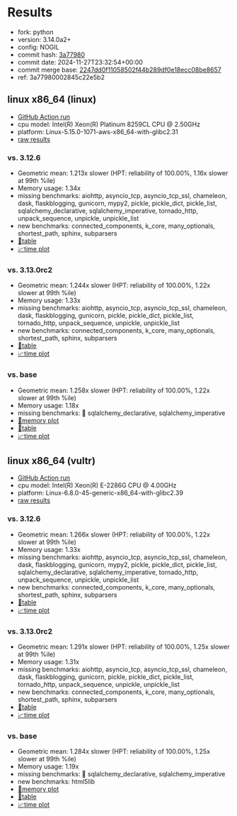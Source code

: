 # Results

- fork: python
- version: 3.14.0a2+
- config: NOGIL
- commit hash: [3a77980](https://github.com/python/cpython/commit/3a77980)
- commit date: 2024-11-27T23:32:54+00:00
- commit merge base: [2247dd0f11058502f44b289df0e18ecc08be8657](https://github.com/python/cpython/commit/2247dd0f11058502f44b289df0e18ecc08be8657)
- ref: 3a77980002845c22e5b2

## linux x86_64 (linux)

- [GitHub Action run](https://github.com/facebookexperimental/free-threading-benchmarking/actions/runs/12060274278)
- cpu model: Intel(R) Xeon(R) Platinum 8259CL CPU @ 2.50GHz
- platform: Linux-5.15.0-1071-aws-x86_64-with-glibc2.31
- [raw results](bm-20241127-linux-x86_64-python-3a77980002845c22e5b2-3.14.0a2%2B-3a77980.json)

### vs. 3.12.6

- Geometric mean: 1.213x slower (HPT: reliability of 100.00%, 1.16x slower at 99th %ile)
- Memory usage: 1.34x
- missing benchmarks: aiohttp, asyncio_tcp, asyncio_tcp_ssl, chameleon, dask, flaskblogging, gunicorn, mypy2, pickle, pickle_dict, pickle_list, sqlalchemy_declarative, sqlalchemy_imperative, tornado_http, unpack_sequence, unpickle, unpickle_list
- new benchmarks: connected_components, k_core, many_optionals, shortest_path, sphinx, subparsers
- [📄table](bm-20241127-linux-x86_64-python-3a77980002845c22e5b2-3.14.0a2%2B-3a77980-vs-3.12.6.md)
- [📈time plot](bm-20241127-linux-x86_64-python-3a77980002845c22e5b2-3.14.0a2%2B-3a77980-vs-3.12.6.svg)

### vs. 3.13.0rc2

- Geometric mean: 1.244x slower (HPT: reliability of 100.00%, 1.22x slower at 99th %ile)
- Memory usage: 1.33x
- missing benchmarks: aiohttp, asyncio_tcp, asyncio_tcp_ssl, chameleon, dask, flaskblogging, gunicorn, pickle, pickle_dict, pickle_list, tornado_http, unpack_sequence, unpickle, unpickle_list
- new benchmarks: connected_components, k_core, many_optionals, shortest_path, sphinx, subparsers
- [📄table](bm-20241127-linux-x86_64-python-3a77980002845c22e5b2-3.14.0a2%2B-3a77980-vs-3.13.0rc2.md)
- [📈time plot](bm-20241127-linux-x86_64-python-3a77980002845c22e5b2-3.14.0a2%2B-3a77980-vs-3.13.0rc2.svg)

### vs. base

- Geometric mean: 1.258x slower (HPT: reliability of 100.00%, 1.22x slower at 99th %ile)
- Memory usage: 1.18x
- missing benchmarks: 🔴 sqlalchemy_declarative, sqlalchemy_imperative
- [🧠memory plot](bm-20241127-linux-x86_64-python-3a77980002845c22e5b2-3.14.0a2%2B-3a77980-vs-base-mem.svg)
- [📄table](bm-20241127-linux-x86_64-python-3a77980002845c22e5b2-3.14.0a2%2B-3a77980-vs-base.md)
- [📈time plot](bm-20241127-linux-x86_64-python-3a77980002845c22e5b2-3.14.0a2%2B-3a77980-vs-base.svg)

## linux x86_64 (vultr)

- [GitHub Action run](https://github.com/facebookexperimental/free-threading-benchmarking/actions/runs/12060274278)
- cpu model: Intel(R) Xeon(R) E-2286G CPU @ 4.00GHz
- platform: Linux-6.8.0-45-generic-x86_64-with-glibc2.39
- [raw results](bm-20241127-vultr-x86_64-python-3a77980002845c22e5b2-3.14.0a2%2B-3a77980.json)

### vs. 3.12.6

- Geometric mean: 1.266x slower (HPT: reliability of 100.00%, 1.22x slower at 99th %ile)
- Memory usage: 1.33x
- missing benchmarks: aiohttp, asyncio_tcp, asyncio_tcp_ssl, chameleon, dask, flaskblogging, gunicorn, mypy2, pickle, pickle_dict, pickle_list, sqlalchemy_declarative, sqlalchemy_imperative, tornado_http, unpack_sequence, unpickle, unpickle_list
- new benchmarks: connected_components, k_core, many_optionals, shortest_path, sphinx, subparsers
- [📄table](bm-20241127-vultr-x86_64-python-3a77980002845c22e5b2-3.14.0a2%2B-3a77980-vs-3.12.6.md)
- [📈time plot](bm-20241127-vultr-x86_64-python-3a77980002845c22e5b2-3.14.0a2%2B-3a77980-vs-3.12.6.svg)

### vs. 3.13.0rc2

- Geometric mean: 1.291x slower (HPT: reliability of 100.00%, 1.25x slower at 99th %ile)
- Memory usage: 1.31x
- missing benchmarks: aiohttp, asyncio_tcp, asyncio_tcp_ssl, chameleon, dask, flaskblogging, gunicorn, pickle, pickle_dict, pickle_list, tornado_http, unpack_sequence, unpickle, unpickle_list
- new benchmarks: connected_components, k_core, many_optionals, shortest_path, sphinx, subparsers
- [📄table](bm-20241127-vultr-x86_64-python-3a77980002845c22e5b2-3.14.0a2%2B-3a77980-vs-3.13.0rc2.md)
- [📈time plot](bm-20241127-vultr-x86_64-python-3a77980002845c22e5b2-3.14.0a2%2B-3a77980-vs-3.13.0rc2.svg)

### vs. base

- Geometric mean: 1.284x slower (HPT: reliability of 100.00%, 1.25x slower at 99th %ile)
- Memory usage: 1.19x
- missing benchmarks: 🔴 sqlalchemy_declarative, sqlalchemy_imperative
- new benchmarks: html5lib
- [🧠memory plot](bm-20241127-vultr-x86_64-python-3a77980002845c22e5b2-3.14.0a2%2B-3a77980-vs-base-mem.svg)
- [📄table](bm-20241127-vultr-x86_64-python-3a77980002845c22e5b2-3.14.0a2%2B-3a77980-vs-base.md)
- [📈time plot](bm-20241127-vultr-x86_64-python-3a77980002845c22e5b2-3.14.0a2%2B-3a77980-vs-base.svg)

